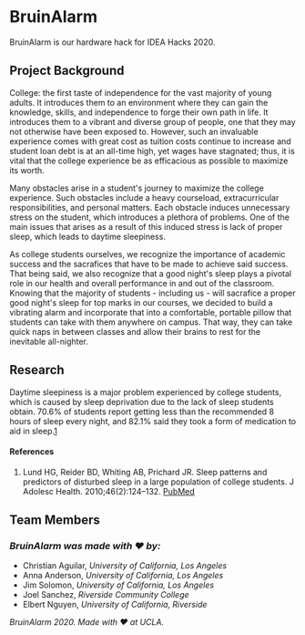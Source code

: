 # BruinAlarm
BruinAlarm is our hardware hack for IDEA Hacks 2020.

## Project Background
College: the first taste of independence for the vast majority of young adults. It introduces them to an environment where they can gain the knowledge, skills, and independence to forge their own path in life. It introduces them to a vibrant and diverse group of people, one that they may not otherwise have been exposed to. However, such an invaluable experience comes with great cost as tuition costs continue to increase and student loan debt is at an all-time high, yet wages have stagnated; thus, it is vital that the college experience be as efficacious as possible to maximize its worth.

Many obstacles arise in a student's journey to maximize the college experience. Such obstacles include a heavy courseload, extracurricular responsibilities, and personal matters. Each obstacle induces unnecessary stress on the student, which introduces a plethora of problems. One of the main issues that arises as a result of this induced stress is lack of proper sleep, which leads to daytime sleepiness.

As college students ourselves, we recognize the importance of academic success and the sacrafices that have to be made to achieve said success. That being said, we also recognize that a good night's sleep plays a pivotal role in our health and overall performance in and out of the classroom. Knowing that the majority of students - including us - will sacrafice a proper good night's sleep for top marks in our courses, we decided to build a vibrating alarm and incorporate that into a comfortable, portable pillow that students can take with them anywhere on campus. That way, they can take quick naps in between classes and allow their brains to rest for the inevitable all-nighter.

## Research
Daytime sleepiness is a major problem experienced by college students, which is caused by sleep deprivation due to the lack of sleep students obtain. 70.6% of students report getting less than the recommended 8 hours of sleep every night, and 82.1% said they took a form of medication to aid in sleep.[1](https://www.sciencedirect.com/science/article/pii/S1054139X09002389)

#### References
1. Lund HG, Reider BD, Whiting AB, Prichard JR. Sleep patterns and predictors of disturbed sleep in a large population of college students. J Adolesc Health. 2010;46(2):124–132. [PubMed](https://www.sciencedirect.com/science/article/pii/S1054139X09002389)


## Team Members
### *BruinAlarm was made with :heart: by:*
- Christian Aguilar, *University of California, Los Angeles*
- Anna Anderson, *University of California, Los Angeles*
- Jim Solomon, *University of California, Los Angeles*
- Joel Sanchez, *Riverside Community College*
- Elbert Nguyen, *University of California, Riverside*

*BruinAlarm 2020. Made with :heart: at UCLA.*
